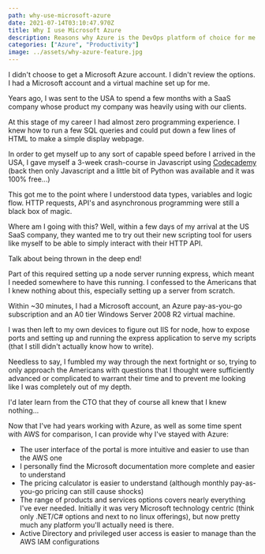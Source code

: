 ```yaml
---
path: why-use-microsoft-azure
date: 2021-07-14T03:10:47.970Z
title: Why I use Microsoft Azure
description: Reasons why Azure is the DevOps platform of choice for me
categories: ["Azure", "Productivity"]
image: ../assets/why-azure-feature.jpg
---
```

I didn't choose to get a Microsoft Azure account. I didn't review the options. I had a Microsoft account and a virtual machine set up for me. 

Years ago, I was sent to the USA to spend a few months with a SaaS company whose product my company was heavily using with our clients. 

At this stage of my career I had almost zero programming experience. I knew how to run a few SQL queries and could put down a few lines of HTML to make a simple display webpage. 

In order to get myself up to any sort of capable speed before I arrived in the USA, I gave myself a 3-week crash-course in Javascript using [Codecademy](https://www.codecademy.com/) (back then only Javascript and a little bit of Python was available and it was 100% free...)

This got me to the point where I understood data types, variables and logic flow. HTTP requests, API's and asynchronous programming were still a black box of magic.

Where am I going with this? Well, within a few days of my arrival at the US SaaS company, they wanted me to try out their new scripting tool for users like myself to be able to simply interact with their HTTP API.

Talk about being thrown in the deep end!

Part of this required setting up a node server running express, which meant I needed somewhere to have this running. I confessed to the Americans that I knew nothing about this, especially setting up a server from scratch.

Within ~30 minutes, I had a Microsoft account, an Azure pay-as-you-go subscription and an A0 tier Windows Server 2008 R2 virtual machine.

I was then left to my own devices to figure out IIS for node, how to expose ports and setting up and running the express application to serve my scripts (that I still didn't actually know how to write).

Needless to say, I fumbled my way through the next fortnight or so, trying to only approach the Americans with questions that I thought were sufficiently advanced or complicated to warrant their time and to prevent me looking like I was completely out of my depth.

I'd later learn from the CTO that they of course all knew that I knew nothing...

Now that I've had years working with Azure, as well as some time spent with AWS for comparison, I can provide why I've stayed with Azure: 

* The user interface of the portal is more intuitive and easier to use than the AWS one
* I personally find the Microsoft documentation more complete and easier to understand
* The pricing calculator is easier to understand (although monthly pay-as-you-go pricing can still cause shocks)
* The range of products and services options covers nearly everything I've ever needed. Initially it was very Microsoft technology centric (think only .NET/C# options and next to no linux offerings), but now pretty much any platform you'll actually need is there.
* Active Directory and privileged user access is easier to manage than the AWS IAM configurations